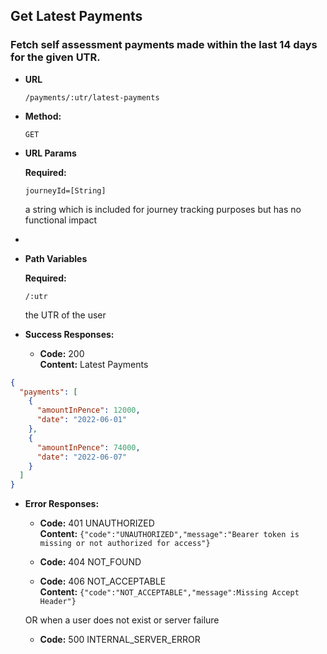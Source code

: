 Get Latest Payments
----

### Fetch self assessment payments made within the last 14 days for the given UTR.

* **URL**

  `/payments/:utr/latest-payments`

* **Method:**

  `GET`

* **URL Params**

  **Required:**

  `journeyId=[String]`

  a string which is included for journey tracking purposes but has no functional impact
* 
* **Path Variables**

  **Required:**

  `/:utr`

  the UTR of the user

* **Success Responses:**

    * **Code:** 200 <br />
      **Content:** Latest Payments

```json
{
  "payments": [
    {
      "amountInPence": 12000,
      "date": "2022-06-01"
    },
    {
      "amountInPence": 74000,
      "date": "2022-06-07"
    }
  ]
}
```

* **Error Responses:**

    * **Code:** 401 UNAUTHORIZED <br/>
      **Content:** `{"code":"UNAUTHORIZED","message":"Bearer token is missing or not authorized for access"}`

    * **Code:** 404 NOT_FOUND <br/>

    * **Code:** 406 NOT_ACCEPTABLE <br/>
      **Content:** `{"code":"NOT_ACCEPTABLE","message":Missing Accept Header"}`

  OR when a user does not exist or server failure

    * **Code:** 500 INTERNAL_SERVER_ERROR <br/>




